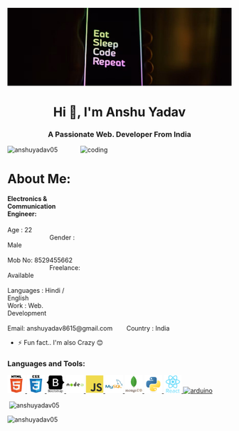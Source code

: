 ![logo](https://github.com/AnshuYadav05/AnshuYadav05/blob/main/Github%20backgroundd.jpg)
<h1 align="center">Hi 👋, I'm Anshu Yadav</h1>
<h3 align="center">A Passionate Web. Developer From India</h3>

<img align="right" alt="coding" width="340" height="370" src="https://media4.giphy.com/media/qgQUggAC3Pfv687qPC/giphy.gif">

<p align="left"> <img src="https://komarev.com/ghpvc/?username=anshuyadav05&label=Profile%20views&color=0e75b6&style=flat" alt="anshuyadav05" /> </p>

<h1 align="left">About Me:</h1>
<h4 align="left">Electronics & Communication Engineer:</h4>
Age : 22 &nbsp &nbsp &nbsp &nbsp &nbsp &nbsp &nbsp &nbsp &nbsp &nbsp &nbsp &nbsp &nbsp &nbsp &nbsp &nbsp &nbsp &nbsp &nbsp &nbsp &nbsp &nbsp &nbsp &nbsp &nbsp 
Gender : Male <br><br>
Mob No: 8529455662 &nbsp &nbsp &nbsp &nbsp &nbsp &nbsp &nbsp &nbsp &nbsp &nbsp &nbsp &nbsp &nbsp &nbsp 
Freelance: Available <br><br>
Languages : Hindi / English &nbsp &nbsp &nbsp &nbsp &nbsp &nbsp &nbsp &nbsp &nbsp &nbsp 
Work : Web. Development  <br><br>
Email: anshuyadav8615@gmail.com&nbsp &nbsp &nbsp &nbsp
Country : India <br>

- ⚡ Fun fact.. I'm  also Crazy 😊 

<h3 align="left">Languages and Tools:</h3>
<p align="left">
<a href="https://www.w3.org/html/" target="_blank" rel="noreferrer"> <img src="https://raw.githubusercontent.com/devicons/devicon/master/icons/html5/html5-original-wordmark.svg" alt="html5" width="40" height="40"/> </a> 
<a href="https://www.w3schools.com/css/" target="_blank" rel="noreferrer"> <img src="https://raw.githubusercontent.com/devicons/devicon/master/icons/css3/css3-original-wordmark.svg" alt="css3" width="40" height="40"/> </a>
<a href="https://getbootstrap.com" target="_blank" rel="noreferrer"> <img src="https://raw.githubusercontent.com/devicons/devicon/master/icons/bootstrap/bootstrap-plain-wordmark.svg" alt="bootstrap" width="40" height="40"/> </a>
<a href="https://nodejs.org" target="_blank" rel="noreferrer"> <img src="https://raw.githubusercontent.com/devicons/devicon/master/icons/nodejs/nodejs-original-wordmark.svg" alt="nodejs" width="40" height="40"/> </a>
<a href="https://developer.mozilla.org/en-US/docs/Web/JavaScript" target="_blank" rel="noreferrer"> <img src="https://raw.githubusercontent.com/devicons/devicon/master/icons/javascript/javascript-original.svg" alt="javascript" width="40" height="40"/> </a> 
<a href="https://www.mysql.com/" target="_blank" rel="noreferrer"> <img src="https://raw.githubusercontent.com/devicons/devicon/master/icons/mysql/mysql-original-wordmark.svg" alt="mysql" width="40" height="40"/> </a> 
<a href="https://www.mongodb.com/" target="_blank" rel="noreferrer"> <img src="https://raw.githubusercontent.com/devicons/devicon/master/icons/mongodb/mongodb-original-wordmark.svg" alt="mongodb" width="40" height="40"/> </a>
<a href="https://www.python.org" target="_blank" rel="noreferrer"> <img src="https://raw.githubusercontent.com/devicons/devicon/master/icons/python/python-original.svg" alt="python" width="40" height="40"/> </a> <a href="https://reactjs.org/" target="_blank" rel="noreferrer"> <img src="https://raw.githubusercontent.com/devicons/devicon/master/icons/react/react-original-wordmark.svg" alt="react" width="40" height="40"/> </a>
<a href="https://www.arduino.cc/" target="_blank" rel="noreferrer"> <img src="https://cdn.worldvectorlogo.com/logos/arduino-1.svg" alt="arduino" width="40" height="40"/> </a>
</p>

<p>&nbsp;<img align="center" src="https://github-readme-stats.vercel.app/api?username=anshuyadav05&show_icons=true&locale=en" alt="anshuyadav05" /></p>

<p><img align="center" src="https://github-readme-streak-stats.herokuapp.com/?user=anshuyadav05&" alt="anshuyadav05" /></p>
